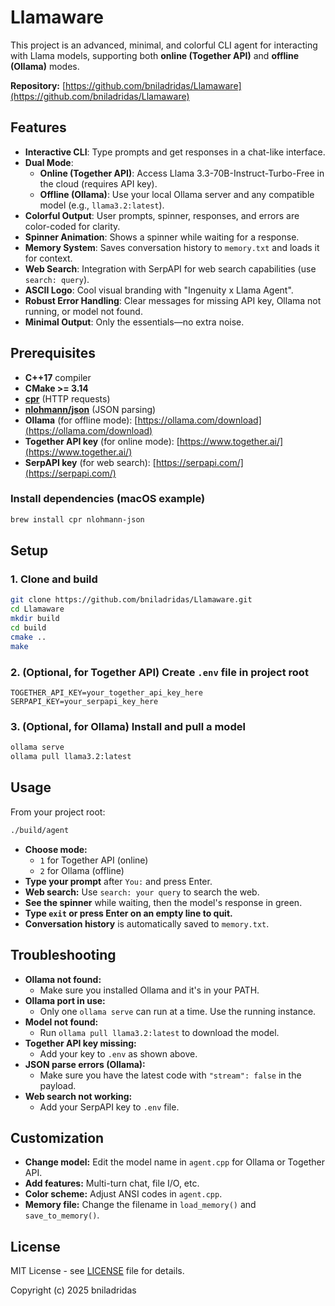 # Llamaware

This project is an advanced, minimal, and colorful CLI agent for interacting with Llama models, supporting both **online (Together API)** and **offline (Ollama)** modes.

**Repository:** [https://github.com/bniladridas/Llamaware](https://github.com/bniladridas/Llamaware)

## Features
- **Interactive CLI**: Type prompts and get responses in a chat-like interface.
- **Dual Mode**:
  - **Online (Together API)**: Access Llama 3.3-70B-Instruct-Turbo-Free in the cloud (requires API key).
  - **Offline (Ollama)**: Use your local Ollama server and any compatible model (e.g., `llama3.2:latest`).
- **Colorful Output**: User prompts, spinner, responses, and errors are color-coded for clarity.
- **Spinner Animation**: Shows a spinner while waiting for a response.
- **Memory System**: Saves conversation history to `memory.txt` and loads it for context.
- **Web Search**: Integration with SerpAPI for web search capabilities (use `search: query`).
- **ASCII Logo**: Cool visual branding with "Ingenuity x Llama Agent".
- **Robust Error Handling**: Clear messages for missing API key, Ollama not running, or model not found.
- **Minimal Output**: Only the essentials—no extra noise.

## Prerequisites
- **C++17** compiler
- **CMake >= 3.14**
- **[cpr](https://github.com/libcpr/cpr)** (HTTP requests)
- **[nlohmann/json](https://github.com/nlohmann/json)** (JSON parsing)
- **Ollama** (for offline mode): [https://ollama.com/download](https://ollama.com/download)
- **Together API key** (for online mode): [https://www.together.ai/](https://www.together.ai/)
- **SerpAPI key** (for web search): [https://serpapi.com/](https://serpapi.com/)

### Install dependencies (macOS example)
```sh
brew install cpr nlohmann-json
```

## Setup

### 1. Clone and build
```sh
git clone https://github.com/bniladridas/Llamaware.git
cd Llamaware
mkdir build
cd build
cmake ..
make
```

### 2. (Optional, for Together API) Create `.env` file in project root
```
TOGETHER_API_KEY=your_together_api_key_here
SERPAPI_KEY=your_serpapi_key_here
```

### 3. (Optional, for Ollama) Install and pull a model
```sh
ollama serve
ollama pull llama3.2:latest
```

## Usage
From your project root:
```sh
./build/agent
```

- **Choose mode:**
  - `1` for Together API (online)
  - `2` for Ollama (offline)
- **Type your prompt** after `You:` and press Enter.
- **Web search:** Use `search: your query` to search the web.
- **See the spinner** while waiting, then the model's response in green.
- **Type `exit` or press Enter on an empty line to quit.**
- **Conversation history** is automatically saved to `memory.txt`.

## Troubleshooting
- **Ollama not found:**
  - Make sure you installed Ollama and it's in your PATH.
- **Ollama port in use:**
  - Only one `ollama serve` can run at a time. Use the running instance.
- **Model not found:**
  - Run `ollama pull llama3.2:latest` to download the model.
- **Together API key missing:**
  - Add your key to `.env` as shown above.
- **JSON parse errors (Ollama):**
  - Make sure you have the latest code with `"stream": false` in the payload.
- **Web search not working:**
  - Add your SerpAPI key to `.env` file.

## Customization
- **Change model:** Edit the model name in `agent.cpp` for Ollama or Together API.
- **Add features:** Multi-turn chat, file I/O, etc.
- **Color scheme:** Adjust ANSI codes in `agent.cpp`.
- **Memory file:** Change the filename in `load_memory()` and `save_to_memory()`.

## License
MIT License - see [LICENSE](LICENSE) file for details.

Copyright (c) 2025 bniladridas